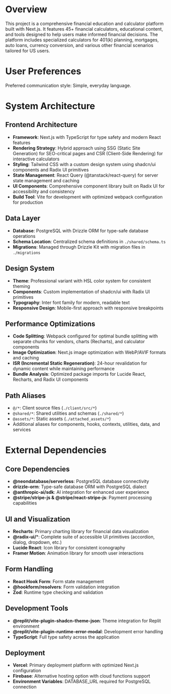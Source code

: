 # Overview

This project is a comprehensive financial education and calculator platform built with Next.js. It features 45+ financial calculators, educational content, and tools designed to help users make informed financial decisions. The platform includes specialized calculators for 401(k) planning, mortgages, auto loans, currency conversion, and various other financial scenarios tailored for US users.

# User Preferences

Preferred communication style: Simple, everyday language.

# System Architecture

## Frontend Architecture
- **Framework**: Next.js with TypeScript for type safety and modern React features
- **Rendering Strategy**: Hybrid approach using SSG (Static Site Generation) for SEO-critical pages and CSR (Client-Side Rendering) for interactive calculators
- **Styling**: Tailwind CSS with a custom design system using shadcn/ui components and Radix UI primitives
- **State Management**: React Query (@tanstack/react-query) for server state management and caching
- **UI Components**: Comprehensive component library built on Radix UI for accessibility and consistency
- **Build Tool**: Vite for development with optimized webpack configuration for production

## Data Layer
- **Database**: PostgreSQL with Drizzle ORM for type-safe database operations
- **Schema Location**: Centralized schema definitions in `./shared/schema.ts`
- **Migrations**: Managed through Drizzle Kit with migration files in `./migrations`

## Design System
- **Theme**: Professional variant with HSL color system for consistent theming
- **Components**: Custom implementation of shadcn/ui with Radix UI primitives
- **Typography**: Inter font family for modern, readable text
- **Responsive Design**: Mobile-first approach with responsive breakpoints

## Performance Optimizations
- **Code Splitting**: Webpack configured for optimal bundle splitting with separate chunks for vendors, charts (Recharts), and calculator components
- **Image Optimization**: Next.js image optimization with WebP/AVIF formats and caching
- **ISR (Incremental Static Regeneration)**: 24-hour revalidation for dynamic content while maintaining performance
- **Bundle Analysis**: Optimized package imports for Lucide React, Recharts, and Radix UI components

## Path Aliases
- `@/*`: Client source files (`./client/src/*`)
- `@shared/*`: Shared utilities and schemas (`./shared/*`)
- `@assets/*`: Static assets (`./attached_assets/*`)
- Additional aliases for components, hooks, contexts, utilities, data, and services

# External Dependencies

## Core Dependencies
- **@neondatabase/serverless**: PostgreSQL database connectivity
- **drizzle-orm**: Type-safe database ORM with PostgreSQL dialect
- **@anthropic-ai/sdk**: AI integration for enhanced user experience
- **@stripe/stripe-js & @stripe/react-stripe-js**: Payment processing capabilities

## UI and Visualization
- **Recharts**: Primary charting library for financial data visualization
- **@radix-ui/***: Complete suite of accessible UI primitives (accordion, dialog, dropdown, etc.)
- **Lucide React**: Icon library for consistent iconography
- **Framer Motion**: Animation library for smooth user interactions

## Form Handling
- **React Hook Form**: Form state management
- **@hookform/resolvers**: Form validation integration
- **Zod**: Runtime type checking and validation

## Development Tools
- **@replit/vite-plugin-shadcn-theme-json**: Theme integration for Replit environment
- **@replit/vite-plugin-runtime-error-modal**: Development error handling
- **TypeScript**: Full type safety across the application

## Deployment
- **Vercel**: Primary deployment platform with optimized Next.js configuration
- **Firebase**: Alternative hosting option with cloud functions support
- **Environment Variables**: DATABASE_URL required for PostgreSQL connection